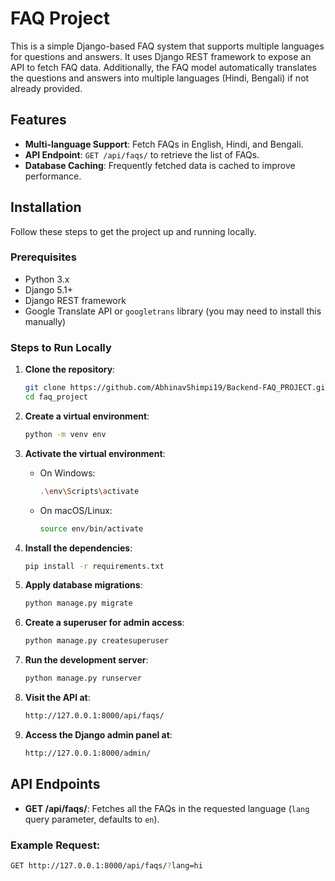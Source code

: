 # FAQ Project

This is a simple Django-based FAQ system that supports multiple languages for questions and answers. It uses Django REST framework to expose an API to fetch FAQ data. Additionally, the FAQ model automatically translates the questions and answers into multiple languages (Hindi, Bengali) if not already provided.

## Features

- **Multi-language Support**: Fetch FAQs in English, Hindi, and Bengali.
- **API Endpoint**: `GET /api/faqs/` to retrieve the list of FAQs.
- **Database Caching**: Frequently fetched data is cached to improve performance.

## Installation

Follow these steps to get the project up and running locally.

### Prerequisites

- Python 3.x
- Django 5.1+
- Django REST framework
- Google Translate API or `googletrans` library (you may need to install this manually)

### Steps to Run Locally

1. **Clone the repository**:
    ```bash
    git clone https://github.com/AbhinavShimpi19/Backend-FAQ_PROJECT.git
    cd faq_project
    ```

2. **Create a virtual environment**:
    ```bash
    python -m venv env
    ```

3. **Activate the virtual environment**:
    - On Windows:
      ```bash
      .\env\Scripts\activate
      ```
    - On macOS/Linux:
      ```bash
      source env/bin/activate
      ```

4. **Install the dependencies**:
    ```bash
    pip install -r requirements.txt
    ```

5. **Apply database migrations**:
    ```bash
    python manage.py migrate
    ```

6. **Create a superuser for admin access**:
    ```bash
    python manage.py createsuperuser
    ```

7. **Run the development server**:
    ```bash
    python manage.py runserver
    ```

8. **Visit the API at**:
    ```bash
    http://127.0.0.1:8000/api/faqs/
    ```

9. **Access the Django admin panel at**:
    ```bash
    http://127.0.0.1:8000/admin/
    ```

## API Endpoints

- **GET /api/faqs/**: Fetches all the FAQs in the requested language (`lang` query parameter, defaults to `en`).

### Example Request:
```bash
GET http://127.0.0.1:8000/api/faqs/?lang=hi
